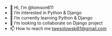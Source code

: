 - 👋 Hi, I’m @tomson611
- 👀 I’m interested in Python & Django
- 🌱 I’m currently learning Python & Django
- 💞️ I’m looking to collaborate on Django project
- 📫 How to reach me twesolowski61@gmail.com

<!---
tomson611/tomson611 is a ✨ special ✨ repository because its `README.md` (this file) appears on your GitHub profile.
You can click the Preview link to take a look at your changes.
--->
